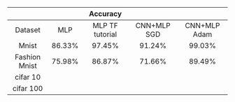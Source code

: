 |               |         |     Accuracy    |             |              |
| :-----------: | :-----: | :-------------: | :---------: | :----------: |
| Dataset       | MLP     | MLP TF tutorial | CNN+MLP SGD | CNN+MLP Adam |
| Mnist         | 86.33%  | 97.45%          | 91.24%      | 99.03%       |
| Fashion Mnist | 75.98%  | 86.87%          | 71.66%       | 89.49%       |
| cifar 10      |         |                 |             |              |
| cifar 100     |         |                 |             |              |
